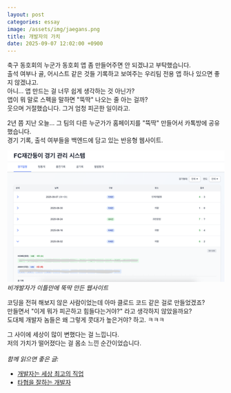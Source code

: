 ```yaml
---
layout: post
categories: essay
image: /assets/img/jaegans.png
title: 개발자의 가치
date: 2025-09-07 12:02:00 +0900
---
```


축구 동호회의 누군가 동호회 앱 좀 만들어주면 안 되겠냐고 부탁했습니다.  
출석 여부나 골, 어시스트 같은 것들 기록하고 보여주는 우리팀 전용 앱 하나 있으면 좋지 않겠냐고.  
아니... 앱 만드는 걸 너무 쉽게 생각하는 것 아닌가?  
앱이 뭐 말로 스펙을 말하면 "뚝딱" 나오는 줄 아는 걸까?  
웃으며 거절했습니다. 그거 엄청 피곤한 일이라고.

2년 쯤 지난 오늘... 그 팀의 다른 누군가가 홈페이지를 "뚝딱" 만들어서 카톡방에 공유했습니다.  
경기 기록, 출석 여부들을 백엔드에 담고 있는 반응형 웹사이트.

![FC재간둥이 홈페이지](/assets/img/jaegans.png)  
*비개발자가 이틀만에 뚝딱 만든 웹사이트*

코딩을 전혀 해보지 않은 사람이었는데 아마 클로드 코드 같은 걸로 만들었겠죠?  
만들면서 "이게 뭐가 피곤하고 힘들다는거야?" 라고 생각하지 않았을까요?  
도대체 개발자 놈들은 왜 그렇게 콧대가 높은거야? 하고. ㅋㅋㅋ

그 사이에 세상이 많이 변했다는 걸 느낍니다.  
저의 가치가 떨어졌다는 걸 몸소 느낀 순간이었습니다.
<br>
<br>
*함께 읽으면 좋은 글:*
* [개발자는 세상 최고의 직업](/essay/2022/03/13/developer-is-best-job.html)
* [타협을 잘하는 개발자](/essay/2024/01/17/developer-compromise.html)
